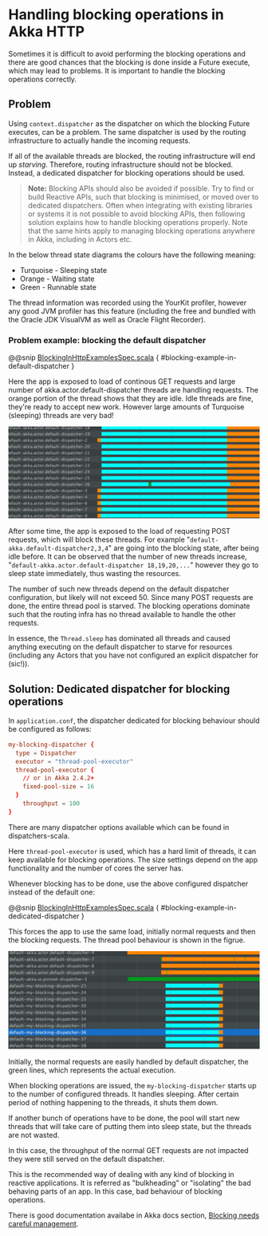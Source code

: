 <a id="handling-blocking-in-http-routes-scala"></a>
# Handling blocking operations in Akka HTTP

Sometimes it is difficult to avoid performing the blocking operations and there
are good chances that the blocking is done inside a Future execute, which may
lead to problems. It is important to handle the blocking operations correctly.

## Problem

Using `context.dispatcher` as the dispatcher on which the blocking Future
executes, can be a problem. The same dispatcher is used by the routing
infrastructure to actually handle the incoming requests. 

If all of the available threads are blocked, the routing infrastructure will end up *starving*. 
Therefore, routing infrastructure should not be blocked. Instead, a dedicated dispatcher
for blocking operations should be used.

> **Note:**
Blocking APIs should also be avoided if possible. Try to find or build Reactive APIs,
such that blocking is minimised, or moved over to dedicated dispatchers.
Often when integrating with existing libraries or systems it is not possible to
avoid blocking APIs, then following solution explains how to handle blocking
operations properly.
Note that the same hints apply to managing blocking operations anywhere in Akka,
including in Actors etc.

In the below thread state diagrams the colours have the following meaning:

 * Turquoise - Sleeping state
 * Orange - Waiting state
 * Green - Runnable state

The thread information was recorded using the YourKit profiler, however any good JVM profiler 
has this feature (including the free and bundled with the Oracle JDK VisualVM as well as Oracle Flight Recorder). 

### Problem example: blocking the default dispatcher

@@snip [BlockingInHttpExamplesSpec.scala](../../../../test/scala/docs/http/scaladsl/server/BlockingInHttpExamplesSpec.scala) { #blocking-example-in-default-dispatcher }

Here the app is exposed to load of continous GET requests and large number
of akka.actor.default-dispatcher threads are handling requests. The orange
portion of the thread shows that they are idle. Idle threads are fine,
they're ready to accept new work. However large amounts of Turquoise (sleeping) threads are very bad!

![DispatcherBehaviourOnBadCode.png](DispatcherBehaviourOnBadCode.png)

After some time, the app is exposed to the load of requesting POST requests,
which will block these threads. For example "`default-akka.default-dispatcher2,3,4`"
are going into the blocking state, after being idle before. It can be observed
that the number of new threads increase, "`default-akka.actor.default-dispatcher 18,19,20,...`" 
however they go to sleep state immediately, thus wasting the
resources.

The number of such new threads depend on the default dispatcher configuration,
but likely will not exceed 50. Since many POST requests are done, the entire
thread pool is starved. The blocking operations dominate such that the routing
infra has no thread available to handle the other requests.

In essence, the `Thread.sleep` has dominated all threads and caused anything 
executing on the default dispatcher to starve for resources (including any Actors
that you have not configured an explicit dispatcher for (sic!)).

## Solution: Dedicated dispatcher for blocking operations

In `application.conf`, the dispatcher dedicated for blocking behaviour should
be configured as follows:

```conf
my-blocking-dispatcher {
  type = Dispatcher
  executor = "thread-pool-executor"
  thread-pool-executor {
    // or in Akka 2.4.2+
    fixed-pool-size = 16
  }
    throughput = 100
}
```

There are many dispatcher options available which can be found in <!-- FIXME: unresolved link reference: dispatchers-scala --> dispatchers-scala.

Here `thread-pool-executor` is used, which has a hard limit of threads, it can
keep available for blocking operations. The size settings depend on the app
functionality and the number of cores the server has.

Whenever blocking has to be done, use the above configured dispatcher
instead of the default one:

@@snip [BlockingInHttpExamplesSpec.scala](../../../../test/scala/docs/http/scaladsl/server/BlockingInHttpExamplesSpec.scala) { #blocking-example-in-dedicated-dispatcher }

This forces the app to use the same load, initially normal requests and then
the blocking requests. The thread pool behaviour is shown in the figrue.

![DispatcherBehaviourOnGoodCode.png](DispatcherBehaviourOnGoodCode.png)

Initially, the normal requests are easily handled by default dispatcher, the
green lines, which represents the actual execution.

When blocking operations are issued, the `my-blocking-dispatcher`
starts up to the number of configured threads. It handles sleeping. After
certain period of nothing happening to the threads, it shuts them down.

If another bunch of operations have to be done, the pool will start new
threads that will take care of putting them into sleep state, but the
threads are not wasted.

In this case, the throughput of the normal GET requests are not impacted
they were still served on the default dispatcher.

This is the recommended way of dealing with any kind of blocking in reactive
applications. It is referred as "bulkheading" or "isolating" the bad behaving
parts of an app. In this case, bad behaviour of blocking operations.

There is good documentation availabe in Akka docs section, 
[Blocking needs careful management](http://doc.akka.io/docs/akka/current/general/actor-systems.html#Blocking_Needs_Careful_Management).